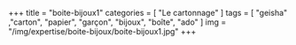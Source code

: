 +++
title = "boite-bijoux1"
categories = [ "Le cartonnage" ]
tags = [ "geisha" ,"carton", "papier", "garçon", "bijoux", "boîte", "ado" ]
img = "/img/expertise/boite-bijoux/boite-bijoux1.jpg"
+++